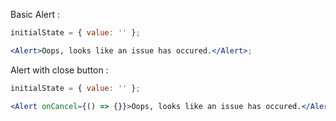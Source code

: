 Basic Alert :

```jsx
initialState = { value: '' };

<Alert>Oops, looks like an issue has occured.</Alert>;
```

Alert with close button :

```jsx
initialState = { value: '' };

<Alert onCancel={() => {}}>Oops, looks like an issue has occured.</Alert>;
```
